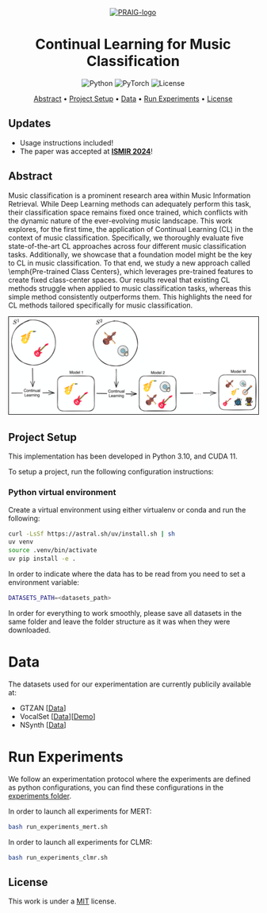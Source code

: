<p align='center'>
  <a href='https://praig.ua.es/'><img src='https://i.imgur.com/Iu7CvC1.png' alt='PRAIG-logo' width='150'></a>
</p>

<h1 align='center'>Continual Learning for Music Classification</h1>

<p align='center'>
  <img src='https://img.shields.io/badge/python-3.10.14-green' alt='Python'>
  <img src='https://img.shields.io/badge/PyTorch-%23EE4C2C.svg?style=flat&logo=PyTorch&logoColor=white' alt='PyTorch'>
  <img src='https://img.shields.io/static/v1?label=License&message=MIT&color=blue' alt='License'>
</p>

<p align='center'>
  <a href='#abstract'>Abstract</a> •
  <a href='#project-setup'>Project Setup</a> •
  <a href='#data'>Data</a> •
  <a href='#run-experiments'>Run Experiments</a> •
  <a href='#license'>License</a>
</p>

## Updates
- Usage instructions included!
- The paper was accepted at **[ISMIR 2024](https://ismir2024.ismir.net/)**!

## Abstract

Music classification is a prominent research area within Music Information Retrieval. While Deep Learning methods can adequately perform this task, their classification space remains fixed once trained, which conflicts with the dynamic nature of the ever-evolving music landscape. This work explores, for the first time, the application of Continual Learning (CL) in the context of music classification. Specifically, we thoroughly evaluate five state-of-the-art CL approaches across four different music classification tasks. Additionally, we showcase that a foundation model might be the key to CL in music classification. To that end, we study a new approach called \emph{Pre-trained Class Centers}, which leverages pre-trained features to create fixed class-center spaces. Our results reveal that existing CL methods struggle when applied to music classification tasks, whereas this simple method consistently outperforms them. This highlights the need for CL methods tailored specifically for music classification.

<p align="center">
  <img src="images/CLMIR.png" alt="content" style="border: 1px solid black; width: 800px;">
</p>

## Project Setup
This implementation has been developed in Python 3.10, and CUDA 11.

To setup a project, run the following configuration instructions:

### Python virtual environment

Create a virtual environment using either virtualenv or conda and run the following:

```sh
curl -LsSf https://astral.sh/uv/install.sh | sh
uv venv
source .venv/bin/activate
uv pip install -e .
```

In order to indicate where the data has to be read from you need to set a environment variable:

```sh
DATASETS_PATH=<datasets_path>
```

In order for everything to work smoothly, please save all datasets in the same folder and leave the folder structure as it was when they were downloaded.

# Data

The datasets used for our experimentation are currently publicily available at:
* GTZAN [[Data](https://huggingface.co/datasets/marsyas/gtzan)]
* VocalSet [[Data](https://zenodo.org/records/1203819)][[Demo](https://interactiveaudiolab.github.io/demos/vocalset)]
* NSynth [[Data](https://magenta.tensorflow.org/datasets/nsynth#files)]

# Run Experiments

We follow an experimentation protocol where the experiments are defined as python configurations, you can find these configurations in the [experiments folder](experiments).

In order to launch all experiments for MERT:

```sh
bash run_experiments_mert.sh
```

In order to launch all experiments for CLMR:

```sh
bash run_experiments_clmr.sh
```

## License

This work is under a [MIT](LICENSE) license.
